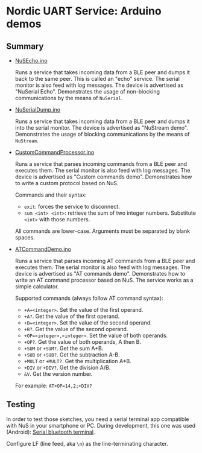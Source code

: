 # Nordic UART Service: Arduino demos

## Summary

- [NuSEcho.ino](./NuSEcho/NuSEcho.ino)

  Runs a service that takes incoming data from a BLE peer and dumps it back to the same peer.
  This is called an "echo" service. The serial monitor is also feed with log messages.
  The device is advertised as "NuSerial Echo".
  Demonstrates the usage of non-blocking communications by the means of `NuSerial`.

- [NuSerialDump.ino](./NuSerialDump/NuSerialDump.ino)

  Runs a service that takes incoming data from a BLE peer and dumps it into the serial monitor.
  The device is advertised as "NuStream demo".
  Demonstrates the usage of blocking communications by the means of `NuStream`.

- [CustomCommandProcessor.ino](./CustomCommandProcessor/CustomCommandProcessor.ino)

  Runs a service that parses incoming commands from a BLE peer and executes them.
  The serial monitor is also feed with log messages. The device is advertised as "Custom commands demo".
  Demonstrates how to write a custom protocol based on NuS.

  Commands and their syntax:

  - `exit`: forces the service to disconnect.
  - `sum <int> <int>`: retrieve the sum of two integer numbers. Substitute `<int>` with those numbers.

  All commands are lower-case. Arguments must be separated by blank spaces.

- [ATCommandDemo.ino](./ATCommandDemo/ATCommandDemo.ino)

  Runs a service that parses incoming AT commands from a BLE peer and executes them.
  The serial monitor is also feed with log messages. The device is advertised as "AT commands demo".
  Demonstrates how to write an AT command processor based on NuS. The service works as a simple calculator.

  Supported commands (always follow AT command syntax):

  - `+A=<integer>`. Set the value of the first operand.
  - `+A?`. Get the value of the first operand.
  - `+B=<integer>`. Set the value of the second operand.
  - `+B?`. Get the value of the second operand.
  - `+OP=<integer>,<integer>`. Set the value of both operands.
  - `+OP?`. Get the value of both operands, A then B.
  - `+SUM` or `+SUM?`. Get the sum A+B.
  - `+SUB` or `+SUB?`. Get the subtraction A-B.
  - `+MULT` or `+MULT?`. Get the multiplication A*B.
  - `+DIV` or `+DIV?`. Get the division A/B.
  - `&V`. Get the version number.

  For example: `AT+OP=14,2;+DIV?`

## Testing

In order to test those sketches, you need a serial terminal app compatible with NuS in your smartphone or PC. During development, this one was used (Android):
[Serial bluetooth terminal](https://play.google.com/store/apps/details?id=de.kai_morich.serial_bluetooth_terminal).

Configure LF (line feed, aka `\n`) as the line-terminating character.
